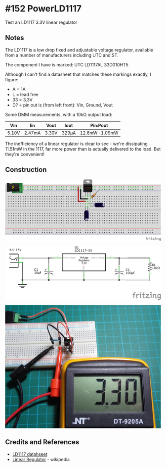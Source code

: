 # #152 PowerLD1117

Test an LD1117 3.3V linear regulator

## Notes
The LD1117 is a low drop fixed and adjustable voltage regulator, available from a number of manufacturers including UTC and ST.

The component I have is marked: UTC LD1117AL 33D010HT5

Although I can't find a datasheet that matches these markings exactly, I figure:
* A = 1A
* L = lead free
* 33 = 3.3V
* D? = pin out is (from left front): Vin, Ground, Vout

Some DMM measurements, with a 10kΩ output load:

| Vin   | Iin    | Vout  | Iout  | Pin:Pout        |
|-------|--------|-------|-------|-----------------|
| 5.10V | 2.47mA | 3.30V | 329µA | 12.6mW : 1.09mW |

The inefficiency of a linear regulator is clear to see - we're dissipating 11.51mW in the 1117, far more power than is actually delivered to the load.
But they're convenient!

## Construction

![Breadboard](./assets/PowerLD1117_bb.jpg?raw=true)

![The Schematic](./assets/PowerLD1117_schematic.jpg?raw=true)

![The Build](./assets/PowerLD1117_build.jpg?raw=true)

## Credits and References
* [LD1117 datahseet](http://pdf1.alldatasheet.com/datasheet-pdf/view/173710/UTC/LD1117AL-15-TA3-A-R.html)
* [Linear Regulator](https://en.wikipedia.org/wiki/Linear_regulator) - wikipedia

